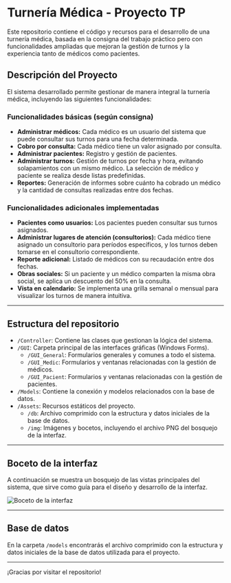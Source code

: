 # Turnería Médica - Proyecto TP

Este repositorio contiene el código y recursos para el desarrollo de una turnería médica, basada en la consigna del trabajo práctico pero con funcionalidades ampliadas que mejoran la gestión de turnos y la experiencia tanto de médicos como pacientes.

## Descripción del Proyecto

El sistema desarrollado permite gestionar de manera integral la turnería médica, incluyendo las siguientes funcionalidades:

### Funcionalidades básicas (según consigna)

- **Administrar médicos:** Cada médico es un usuario del sistema que puede consultar sus turnos para una fecha determinada.
- **Cobro por consulta:** Cada médico tiene un valor asignado por consulta.
- **Administrar pacientes:** Registro y gestión de pacientes.
- **Administrar turnos:** Gestión de turnos por fecha y hora, evitando solapamientos con un mismo médico. La selección de médico y paciente se realiza desde listas predefinidas.
- **Reportes:** Generación de informes sobre cuánto ha cobrado un médico y la cantidad de consultas realizadas entre dos fechas.

### Funcionalidades adicionales implementadas

- **Pacientes como usuarios:** Los pacientes pueden consultar sus turnos asignados.
- **Administrar lugares de atención (consultorios):** Cada médico tiene asignado un consultorio para períodos específicos, y los turnos deben tomarse en el consultorio correspondiente.
- **Reporte adicional:** Listado de médicos con su recaudación entre dos fechas.
- **Obras sociales:** Si un paciente y un médico comparten la misma obra social, se aplica un descuento del 50% en la consulta.
- **Vista en calendario:** Se implementa una grilla semanal o mensual para visualizar los turnos de manera intuitiva.

---

## Estructura del repositorio

- `/Controller`: Contiene las clases que gestionan la lógica del sistema.
- `/GUI`: Carpeta principal de las interfaces gráficas (Windows Forms).
  - `/GUI_General`: Formularios generales y comunes a todo el sistema.
  - `/GUI_Medic`: Formularios y ventanas relacionadas con la gestión de médicos.
  - `/GUI_Pacient`: Formularios y ventanas relacionadas con la gestión de pacientes.
- `/Models`: Contiene la conexión y modelos relacionados con la base de datos.
- `/Assets`: Recursos estáticos del proyecto.
  - `/db`: Archivo comprimido con la estructura y datos iniciales de la base de datos.
  - `/img`: Imágenes y bocetos, incluyendo el archivo PNG del bosquejo de la interfaz.

---

## Boceto de la interfaz

A continuación se muestra un bosquejo de las vistas principales del sistema, que sirve como guía para el diseño y desarrollo de la interfaz.

![Boceto de la interfaz](./Assets/img/Bosquejo-Ventanas-TP-POO-TurneraMedica.drawio.png)

---

## Base de datos

En la carpeta `/models` encontrarás el archivo comprimido con la estructura y datos iniciales de la base de datos utilizada para el proyecto.

---

¡Gracias por visitar el repositorio!

